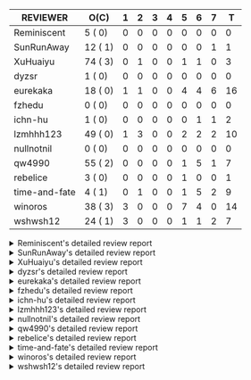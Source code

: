 |   REVIEWER    |  O(C)   | 1 | 2 | 3 | 4 | 5 | 6 | 7 | T  |
|---------------|---------|---|---|---|---|---|---|---|----|
| Reminiscent   |  5 ( 0) | 0 | 0 | 0 | 0 | 0 | 0 | 0 |  0 |
| SunRunAway    | 12 ( 1) | 0 | 0 | 0 | 0 | 0 | 0 | 1 |  1 |
| XuHuaiyu      | 74 ( 3) | 0 | 1 | 0 | 0 | 1 | 1 | 0 |  3 |
| dyzsr         |  1 ( 0) | 0 | 0 | 0 | 0 | 0 | 0 | 0 |  0 |
| eurekaka      | 18 ( 0) | 1 | 1 | 0 | 0 | 4 | 4 | 6 | 16 |
| fzhedu        |  0 ( 0) | 0 | 0 | 0 | 0 | 0 | 0 | 0 |  0 |
| ichn-hu       |  1 ( 0) | 0 | 0 | 0 | 0 | 0 | 1 | 1 |  2 |
| lzmhhh123     | 49 ( 0) | 1 | 3 | 0 | 0 | 2 | 2 | 2 | 10 |
| nullnotnil    |  0 ( 0) | 0 | 0 | 0 | 0 | 0 | 0 | 0 |  0 |
| qw4990        | 55 ( 2) | 0 | 0 | 0 | 0 | 1 | 5 | 1 |  7 |
| rebelice      |  3 ( 0) | 0 | 0 | 0 | 0 | 1 | 0 | 0 |  1 |
| time-and-fate |  4 ( 1) | 0 | 1 | 0 | 0 | 1 | 5 | 2 |  9 |
| winoros       | 38 ( 3) | 3 | 0 | 0 | 0 | 7 | 4 | 0 | 14 |
| wshwsh12      | 24 ( 1) | 3 | 0 | 0 | 0 | 1 | 1 | 2 |  7 |


<details> 
  <summary>Reminiscent's detailed review report</summary> 

## To Be Reviewed

|    REPO    |                                                                     PR                                                                     | C | LASTED  |
|------------|--------------------------------------------------------------------------------------------------------------------------------------------|---|---------|
| tidb/21896 | [planner: fix union doesn't handle collate correctly (#21854)](https://github.com/pingcap/tidb/pull/21896)                                 |   | 120d19h |
| tidb/23474 | [planner: fix inappropriate null flag of null constants (#23457)](https://github.com/pingcap/tidb/pull/23474)                              |   | 28d18h  |
| tidb/23575 | [executor: fix update panic on join having statement (#23554)](https://github.com/pingcap/tidb/pull/23575)                                 |   | 25d21h  |
| tidb/23917 | [planner: fix wrong TableDual plans caused by comparing Binary and Bytes incorrectly (#23860)](https://github.com/pingcap/tidb/pull/23917) |   | 12d23h  |
| tidb/24016 | [planner: fix index-out-of-range error when checking only_full_group_by (#23844)](https://github.com/pingcap/tidb/pull/24016)              |   | 6d18h   |


## Reviewed in Last 7 Days

| REPO | PR | C | D | R |
|------|----|---|---|---|


</details> 


<details> 
  <summary>SunRunAway's detailed review report</summary> 

## To Be Reviewed

|    REPO    |                                                                  PR                                                                   | C | LASTED  |
|------------|---------------------------------------------------------------------------------------------------------------------------------------|---|---------|
| tidb/19178 | [executor: Refactor probe channel](https://github.com/pingcap/tidb/pull/19178)                                                        |   | 250d16h |
| tidb/19807 | [executor: parallel evaluation for hash aggregate distinct](https://github.com/pingcap/tidb/pull/19807)                               |   | 228d10h |
| tidb/19900 | [executor: enable inline projection for sort&topN](https://github.com/pingcap/tidb/pull/19900)                                        | Y | 223d18h |
| tidb/20140 | [expressions: Support `bin-to-uuid` and `uuid-to-bin`](https://github.com/pingcap/tidb/pull/20140)                                    |   | 210d22h |
| tidb/20765 | [planner: support stable result mode](https://github.com/pingcap/tidb/pull/20765)                                                     |   | 169d17h |
| tidb/21207 | [planner: fix the inappropriate out-of-range range estimation rule](https://github.com/pingcap/tidb/pull/21207)                       |   | 148d19h |
| tidb/21834 | [planner: enhanced index range calculation plan](https://github.com/pingcap/tidb/pull/21834)                                          |   | 125d18h |
| tidb/21876 | [planner: bypass the DNF restriction if index merge hint is specified (#20799)](https://github.com/pingcap/tidb/pull/21876)           |   | 123d19h |
| tidb/21878 | [planner: do not push down lock to pointGet/bacthPointGet when selection exists](https://github.com/pingcap/tidb/pull/21878)          |   | 123d18h |
| tidb/21956 | [planner/preprocessor: disallow into-outfile clause in some place](https://github.com/pingcap/tidb/pull/21956)                        |   | 118d23h |
| tidb/22217 | [*: rewrite origin SQL with default DB for SQL bindings (#21275)](https://github.com/pingcap/tidb/pull/22217)                         |   | 104d17h |
| tidb/22379 | [[experiment] executor: allow aggregation to spill disk when running out of memory quota](https://github.com/pingcap/tidb/pull/22379) |   | 97d19h  |


## Reviewed in Last 7 Days

|    REPO    |                                          PR                                           | C | D |   R    |
|------------|---------------------------------------------------------------------------------------|---|---|--------|
| tidb/20749 | [executor: support global kill (32 bits)](https://github.com/pingcap/tidb/pull/20749) |   | 7 | 163d5h |


</details> 


<details> 
  <summary>XuHuaiyu's detailed review report</summary> 

## To Be Reviewed

|     REPO     |                                                                              PR                                                                               | C | LASTED  |
|--------------|---------------------------------------------------------------------------------------------------------------------------------------------------------------|---|---------|
| docs-cn/5619 | [Update data-type-date-and-time.md](https://github.com/pingcap/docs-cn/pull/5619)                                                                             |   | 53d15h  |
| docs-cn/5671 | [tidb: Add time format description](https://github.com/pingcap/docs-cn/pull/5671)                                                                             |   | 47d11h  |
| tidb/19900   | [executor: enable inline projection for sort&topN](https://github.com/pingcap/tidb/pull/19900)                                                                | Y | 223d18h |
| docs-cn/6062 | [add MySQL compatibility in user-defined-variables.md](https://github.com/pingcap/docs-cn/pull/6062)                                                          | Y | 1d16h   |
| tidb/19957   | [executor: add builtin aggregate function `json_arrayagg`](https://github.com/pingcap/tidb/pull/19957)                                                        | Y | 221d13h |
| tidb/20140   | [expressions: Support `bin-to-uuid` and `uuid-to-bin`](https://github.com/pingcap/tidb/pull/20140)                                                            |   | 210d22h |
| tidb/20790   | [collation: add pinyin collation for chinese charset support](https://github.com/pingcap/tidb/pull/20790)                                                     |   | 168d20h |
| tidb/21064   | [planner, executor: fix cast not check error](https://github.com/pingcap/tidb/pull/21064)                                                                     |   | 156d8h  |
| tidb/21149   | [executor:Add runtime stat for IndexMergeReaderExecutor (#20653)](https://github.com/pingcap/tidb/pull/21149)                                                 |   | 152d14h |
| tidb/21228   | [executor: return the result immediately when combining LIMIT row_count with DISTINCT](https://github.com/pingcap/tidb/pull/21228)                            |   | 148d13h |
| tidb/21304   | [executor: Add the HashAggExec runtime information (#20577)](https://github.com/pingcap/tidb/pull/21304)                                                      |   | 146d12h |
| tidb/21334   | [*: make rollback work on user-defined variables](https://github.com/pingcap/tidb/pull/21334)                                                                 |   | 145d14h |
| tidb/21401   | [expression: incompatibility with MySQL for ADDTIME()](https://github.com/pingcap/tidb/pull/21401)                                                            |   | 141d11h |
| tidb/21536   | [executor: add slow-log file meta cache to avoid repeat read file meta information](https://github.com/pingcap/tidb/pull/21536)                               |   | 134d14h |
| tidb/21564   | [ddl: fix Incorrect behavior of NO_ZERO_DATE when altering table](https://github.com/pingcap/tidb/pull/21564)                                                 |   | 133d15h |
| tidb/21896   | [planner: fix union doesn't handle collate correctly (#21854)](https://github.com/pingcap/tidb/pull/21896)                                                    |   | 120d19h |
| tidb/22131   | [privilege: remove leading and trailing space when create user and role](https://github.com/pingcap/tidb/pull/22131)                                          |   | 110d19h |
| tidb/22163   | [expression: separated arithmeticMinusIntSig](https://github.com/pingcap/tidb/pull/22163)                                                                     |   | 106d13h |
| tidb/22186   | [executor: fix select into outfile with year type column has no data (#22175)](https://github.com/pingcap/tidb/pull/22186)                                    |   | 105d16h |
| tidb/22616   | [expression: from_unixtime accept 64-bit integers](https://github.com/pingcap/tidb/pull/22616)                                                                |   | 81d23h  |
| tidb/22617   | [metrics: fix wrong bucket name of coprocessor cache (#22454)](https://github.com/pingcap/tidb/pull/22617)                                                    |   | 81d23h  |
| tidb/22624   | [ planner: not pruning column used by union scan condition (#21640)](https://github.com/pingcap/tidb/pull/22624)                                              |   | 81d17h  |
| tidb/22631   | [executor: refine window processor](https://github.com/pingcap/tidb/pull/22631)                                                                               |   | 79d23h  |
| tidb/22696   | [expression: enable arithmetic Mod push down](https://github.com/pingcap/tidb/pull/22696)                                                                     |   | 76d17h  |
| tidb/22711   | [executor: Fix inline schema name](https://github.com/pingcap/tidb/pull/22711)                                                                                |   | 76d11h  |
| tidb/22722   | [planner, errno: make error code of ErrMixOfGroupFuncAndFields consistent with MySQL](https://github.com/pingcap/tidb/pull/22722)                             |   | 75d20h  |
| tidb/22814   | [expression: fix enum and set type expression in where clause (#22785)](https://github.com/pingcap/tidb/pull/22814)                                           |   | 60d19h  |
| tidb/22908   | [txn: Add txn state's view](https://github.com/pingcap/tidb/pull/22908)                                                                                       |   | 55d20h  |
| tidb/23012   | [executor: fix affected rows of ddls and complete uint tests](https://github.com/pingcap/tidb/pull/23012)                                                     |   | 51d16h  |
| tidb/23152   | [expression: fix wrong error info (#22760)](https://github.com/pingcap/tidb/pull/23152)                                                                       |   | 44d14h  |
| tidb/23196   | [types: fix the bug about the wrong query result for decimal type  (#22507)](https://github.com/pingcap/tidb/pull/23196)                                      |   | 42d18h  |
| tidb/23220   | [Release 4.0](https://github.com/pingcap/tidb/pull/23220)                                                                                                     |   | 42d11h  |
| tidb/23233   | [planner: fix incorrect duration between compare (#22830)](https://github.com/pingcap/tidb/pull/23233)                                                        |   | 41d18h  |
| tidb/23257   | [executor: group_concat aggr panic when session.group_concat_max_len is small (#23131)](https://github.com/pingcap/tidb/pull/23257)                           |   | 40d18h  |
| tidb/23295   | [util, types: don't let SPM be affected by charset (#23161)](https://github.com/pingcap/tidb/pull/23295)                                                      |   | 39d11h  |
| tidb/23335   | [expression: fix unexpected constant fold when year compare string (#23281)](https://github.com/pingcap/tidb/pull/23335)                                      |   | 35d19h  |
| tidb/23336   | [expression: fix unexpected constant fold when year compare string (#23281)](https://github.com/pingcap/tidb/pull/23336)                                      |   | 35d19h  |
| tidb/23347   | [planner: show cast type in EXPLAIN in coptask (#23123)](https://github.com/pingcap/tidb/pull/23347)                                                          |   | 35d18h  |
| tidb/23348   | [planner: show cast type in EXPLAIN in coptask (#23123)](https://github.com/pingcap/tidb/pull/23348)                                                          |   | 35d18h  |
| tidb/23350   | [util/stringutil, util/ranger, planner: use hierarchical separators to simplify the parsing for info of EXPLAIN ](https://github.com/pingcap/tidb/pull/23350) |   | 35d17h  |
| tidb/23368   | [executor, expression: fix the incorrect result of AVG function (#23285)](https://github.com/pingcap/tidb/pull/23368)                                         |   | 34d20h  |
| tidb/23397   | [expression: fix refine compare constant (#23339)](https://github.com/pingcap/tidb/pull/23397)                                                                |   | 33d17h  |
| tidb/23398   | [expression: fix refine compare constant (#23339)](https://github.com/pingcap/tidb/pull/23398)                                                                |   | 33d17h  |
| tidb/23405   | [domain: remove the exit chan, use context](https://github.com/pingcap/tidb/pull/23405)                                                                       |   | 33d17h  |
| tidb/23433   | [WIP: speed up for slow query logs retrieving ](https://github.com/pingcap/tidb/pull/23433)                                                                   |   | 32d17h  |
| tidb/23474   | [planner: fix inappropriate null flag of null constants (#23457)](https://github.com/pingcap/tidb/pull/23474)                                                 |   | 28d18h  |
| tidb/23497   | [expression: Let TiDB use Hyperscan to support multi-pattern-match](https://github.com/pingcap/tidb/pull/23497)                                               |   | 27d22h  |
| tidb/23517   | [*: Add the metric about the SQL with TiFlash Success  (#23426)](https://github.com/pingcap/tidb/pull/23517)                                                  |   | 27d12h  |
| tidb/23562   | [execution: reuse iterator in hash join](https://github.com/pingcap/tidb/pull/23562)                                                                          |   | 26d13h  |
| tidb/23640   | [*: fix the bug about YEAR(0.9) returns NULL instead of 0 in NO_ZERO_DATE mode](https://github.com/pingcap/tidb/pull/23640)                                   |   | 22d13h  |
| tidb/23661   | [expression: Maintain separate scalar function pushdown lists for each engine instead of unified. (#23284)](https://github.com/pingcap/tidb/pull/23661)       |   | 21d20h  |
| tidb/23682   | [executor: fix a panic when batch point get is used for partition table (#23652)](https://github.com/pingcap/tidb/pull/23682)                                 |   | 21d16h  |
| tidb/23691   | [executor: fix index join on prefix column index (#23678)](https://github.com/pingcap/tidb/pull/23691)                                                        |   | 21d15h  |
| tidb/23705   | [executor: refineArgs() bug fix when compare int with very small decimal (#23694)](https://github.com/pingcap/tidb/pull/23705)                                |   | 21d13h  |
| tidb/23756   | [planner: fix set not null flag for outer join (#23727)](https://github.com/pingcap/tidb/pull/23756)                                                          |   | 20d14h  |
| tidb/23812   | [executor, planner: fix collation for hash join building (#23770)](https://github.com/pingcap/tidb/pull/23812)                                                |   | 19d12h  |
| tidb/23867   | [expression: fix wrong flen infer for bit constant](https://github.com/pingcap/tidb/pull/23867)                                                               |   | 14d16h  |
| tidb/23878   | [functions: fix some string function has wrong collation and flag (#23835)](https://github.com/pingcap/tidb/pull/23878)                                       |   | 13d21h  |
| tidb/23884   | [Metric: Collect TiKV Read Metric for SLI/SLO](https://github.com/pingcap/tidb/pull/23884)                                                                    |   | 13d19h  |
| tidb/23888   | [executor: fix resource leak of Shuffle Executor.](https://github.com/pingcap/tidb/pull/23888)                                                                |   | 13d18h  |
| tidb/23958   | [executor: fix `show table status` for the database with upper-cased name (#23896)](https://github.com/pingcap/tidb/pull/23958)                               |   | 8d18h   |
| tidb/23964   | [executor: GROUP_CONCAT(float) is not compatible with mysql](https://github.com/pingcap/tidb/pull/23964)                                                      |   | 8d16h   |
| tidb/24007   | [ddl: refactor rule [4/6]](https://github.com/pingcap/tidb/pull/24007)                                                                                        |   | 6d20h   |
| tidb/24016   | [planner: fix index-out-of-range error when checking only_full_group_by (#23844)](https://github.com/pingcap/tidb/pull/24016)                                 |   | 6d18h   |
| tidb/24026   | [types: fix type merge about bit type (#23857)](https://github.com/pingcap/tidb/pull/24026)                                                                   |   | 6d14h   |
| tidb/24033   | [statistics: fix some unstable tests in global stats (#23502)](https://github.com/pingcap/tidb/pull/24033)                                                    |   | 6d9h    |
| tidb/24053   | [executor: fix wrong convert from bit to string when do projection (#23960)](https://github.com/pingcap/tidb/pull/24053)                                      |   | 5d16h   |
| tidb/24060   | [statistics: fix some potential panic in statistics (#23988)](https://github.com/pingcap/tidb/pull/24060)                                                     |   | 5d13h   |
| tidb/24061   | [statistics: fix some potential panic in statistics (#23988)](https://github.com/pingcap/tidb/pull/24061)                                                     |   | 5d13h   |
| tidb/24078   | [planner: change descScanFactor to scanFactor when ExpectedCount is small. (#23972)](https://github.com/pingcap/tidb/pull/24078)                              |   | 4d19h   |
| tidb/24079   | [planner: change descScanFactor to scanFactor when ExpectedCount is small. (#23972)](https://github.com/pingcap/tidb/pull/24079)                              |   | 4d19h   |
| tidb/24155   | [planner, executor: fix index merge partial table scan schema (#23936)](https://github.com/pingcap/tidb/pull/24155)                                           |   | 19h     |
| tidb/24157   | [planner: let CopTiFlashConcurrencyFactor inflence the cost of whole plan](https://github.com/pingcap/tidb/pull/24157)                                        |   | 19h     |
| tidb/24177   | [executor: accelerate TestVectorizedMergeJoin](https://github.com/pingcap/tidb/pull/24177)                                                                    |   | 14h     |


## Reviewed in Last 7 Days

|    REPO    |                                                                          PR                                                                          | C | D |  R  |
|------------|------------------------------------------------------------------------------------------------------------------------------------------------------|---|---|-----|
| tidb/24132 | [executor: accelerate TestUpdateScanningHandles and TestIssue20658 and TestParallelStreamAggGroupConcat](https://github.com/pingcap/tidb/pull/24132) |   | 2 | 3h  |
| tidb/24059 | [executor: bypass encoding invalid datetime for index join (#24051)](https://github.com/pingcap/tidb/pull/24059)                                     |   | 5 | 20h |
| tidb/24051 | [executor: bypass encoding invalid datetime for index join](https://github.com/pingcap/tidb/pull/24051)                                              |   | 6 | 0h  |


</details> 


<details> 
  <summary>dyzsr's detailed review report</summary> 

## To Be Reviewed

|    REPO    |                                                                 PR                                                                  | C | LASTED |
|------------|-------------------------------------------------------------------------------------------------------------------------------------|---|--------|
| tidb/24018 | [ranger: fix the range construction behavior when the column's type is `YEAR` (#23559)](https://github.com/pingcap/tidb/pull/24018) |   | 6d18h  |


## Reviewed in Last 7 Days

| REPO | PR | C | D | R |
|------|----|---|---|---|


</details> 


<details> 
  <summary>eurekaka's detailed review report</summary> 

## To Be Reviewed

|    REPO    |                                                                         PR                                                                         | C | LASTED  |
|------------|----------------------------------------------------------------------------------------------------------------------------------------------------|---|---------|
| tidb/20877 | [statistics: collect index usage information](https://github.com/pingcap/tidb/pull/20877)                                                          |   | 166d16h |
| tidb/23002 | [store/*: fix err check](https://github.com/pingcap/tidb/pull/23002)                                                                               |   | 52d0h   |
| tidb/23283 | [util: optimize the performance of restore with db (#22910)](https://github.com/pingcap/tidb/pull/23283)                                           |   | 39d17h  |
| tidb/23316 | [planner: Fix rebuild range for prepared plan](https://github.com/pingcap/tidb/pull/23316)                                                         |   | 36d17h  |
| tidb/23373 | [executor: fix get var expr when session var is hex literal (#23241)](https://github.com/pingcap/tidb/pull/23373)                                  |   | 34d19h  |
| tidb/23543 | [statistics: fix auto analyze log information incomplete (#23522)](https://github.com/pingcap/tidb/pull/23543)                                     |   | 26d18h  |
| tidb/23689 | [planner: fix the panic when we calculate the partition range (#23651)](https://github.com/pingcap/tidb/pull/23689)                                |   | 21d16h  |
| tidb/23705 | [executor: refineArgs() bug fix when compare int with very small decimal (#23694)](https://github.com/pingcap/tidb/pull/23705)                     |   | 21d13h  |
| tidb/23756 | [planner: fix set not null flag for outer join (#23727)](https://github.com/pingcap/tidb/pull/23756)                                               |   | 20d14h  |
| tidb/23760 | [collation: fix tidb panic when compare string with collation](https://github.com/pingcap/tidb/pull/23760)                                         |   | 20d13h  |
| tidb/23938 | [planner,privilege: requires extra privileges for REPLACE and INSERT ON DUPLICATE statements (#23911)](https://github.com/pingcap/tidb/pull/23938) |   | 11d10h  |
| tidb/23974 | [planner: do not push down to TiFlash if the table scan require to scan data in desc order (#23948)](https://github.com/pingcap/tidb/pull/23974)   |   | 8d12h   |
| tidb/24033 | [statistics: fix some unstable tests in global stats (#23502)](https://github.com/pingcap/tidb/pull/24033)                                         |   | 6d9h    |
| tidb/24061 | [statistics: fix some potential panic in statistics (#23988)](https://github.com/pingcap/tidb/pull/24061)                                          |   | 5d13h   |
| tidb/24079 | [planner: change descScanFactor to scanFactor when ExpectedCount is small. (#23972)](https://github.com/pingcap/tidb/pull/24079)                   |   | 4d19h   |
| tidb/24102 | [planner: Fix Join reorder occurs "index out of range" error](https://github.com/pingcap/tidb/pull/24102)                                          |   | 2d0h    |
| tidb/24147 | [docs/design: add proposal for common table expression](https://github.com/pingcap/tidb/pull/24147)                                                |   | 23h     |
| tidb/24155 | [planner, executor: fix index merge partial table scan schema (#23936)](https://github.com/pingcap/tidb/pull/24155)                                |   | 19h     |


## Reviewed in Last 7 Days

|    REPO    |                                                                     PR                                                                     | C | D |   R    |
|------------|--------------------------------------------------------------------------------------------------------------------------------------------|---|---|--------|
| tidb/24089 | [statistics: introduce the weighted reservoir sampling](https://github.com/pingcap/tidb/pull/24089)                                        |   | 1 | 3d23h  |
| tidb/23936 | [planner, executor: fix index merge partial table scan schema](https://github.com/pingcap/tidb/pull/23936)                                 |   | 2 | 9d18h  |
| tidb/24022 | [expression: don't propagateColumnEQ joinCondition when nullSensitive (#23989)](https://github.com/pingcap/tidb/pull/24022)                |   | 5 | 1d23h  |
| tidb/24050 | [expression: fix get var panic when types not match](https://github.com/pingcap/tidb/pull/24050)                                           |   | 5 | 23h    |
| tidb/24081 | [planner/core: push down topn to mpp](https://github.com/pingcap/tidb/pull/24081)                                                          |   | 5 | 1h     |
| tidb/24060 | [statistics: fix some potential panic in statistics (#23988)](https://github.com/pingcap/tidb/pull/24060)                                  |   | 5 | 19h    |
| tidb/23970 | [planner: fix a bug that point get plan returns wrong column name (#23365)](https://github.com/pingcap/tidb/pull/23970)                    |   | 6 | 2d20h  |
| tidb/24025 | [session, executor: skip some frequent unstable test cases (#24003)](https://github.com/pingcap/tidb/pull/24025)                           |   | 6 | 18h    |
| tidb/23969 | [planner: fix a bug that point get plan returns wrong column name (#23365)](https://github.com/pingcap/tidb/pull/23969)                    |   | 6 | 2d18h  |
| tidb/24023 | [expression: don't propagateColumnEQ joinCondition when nullSensitive (#23989)](https://github.com/pingcap/tidb/pull/24023)                |   | 6 | 17h    |
| tidb/23474 | [planner: fix inappropriate null flag of null constants (#23457)](https://github.com/pingcap/tidb/pull/23474)                              |   | 7 | 22d2h  |
| tidb/23487 | [planner: optimize count(distinct a) to count(a) if there is an unique key on a](https://github.com/pingcap/tidb/pull/23487)               | Y | 7 | 21d22h |
| tidb/23917 | [planner: fix wrong TableDual plans caused by comparing Binary and Bytes incorrectly (#23860)](https://github.com/pingcap/tidb/pull/23917) |   | 7 | 6d7h   |
| tidb/23918 | [planner: fix wrong TableDual plans caused by comparing Binary and Bytes incorrectly (#23860)](https://github.com/pingcap/tidb/pull/23918) |   | 7 | 6d7h   |
| tidb/23988 | [statistics: fix some potential panic in statistics](https://github.com/pingcap/tidb/pull/23988)                                           |   | 7 | 1d2h   |
| tidb/23989 | [expression: don't propagateColumnEQ joinCondition when nullSensitive](https://github.com/pingcap/tidb/pull/23989)                         |   | 7 | 23h    |


</details> 


<details> 
  <summary>fzhedu's detailed review report</summary> 

## To Be Reviewed

| REPO | PR | C | LASTED |
|------|----|---|--------|


## Reviewed in Last 7 Days

| REPO | PR | C | D | R |
|------|----|---|---|---|


</details> 


<details> 
  <summary>ichn-hu's detailed review report</summary> 

## To Be Reviewed

|    REPO    |                                             PR                                              | C | LASTED |
|------------|---------------------------------------------------------------------------------------------|---|--------|
| tidb/24026 | [types: fix type merge about bit type (#23857)](https://github.com/pingcap/tidb/pull/24026) |   | 6d14h  |


## Reviewed in Last 7 Days

|    REPO    |                                               PR                                                | C | D |   R   |
|------------|-------------------------------------------------------------------------------------------------|---|---|-------|
| tidb/23867 | [expression: fix wrong flen infer for bit constant](https://github.com/pingcap/tidb/pull/23867) |   | 6 | 8d17h |
| tidb/23857 | [types: fix type merge about bit type](https://github.com/pingcap/tidb/pull/23857)              |   | 7 | 8d2h  |


</details> 


<details> 
  <summary>lzmhhh123's detailed review report</summary> 

## To Be Reviewed

|    REPO    |                                                                             PR                                                                              | C | LASTED  |
|------------|-------------------------------------------------------------------------------------------------------------------------------------------------------------|---|---------|
| tidb/20444 | [expression: add json_merge_patch](https://github.com/pingcap/tidb/pull/20444)                                                                              |   | 188d21h |
| tidb/20465 | [expression: add uuidShortFunction](https://github.com/pingcap/tidb/pull/20465)                                                                             |   | 187d19h |
| tidb/20642 | [executor: modify admin executors to support partitioned table with global index](https://github.com/pingcap/tidb/pull/20642)                               |   | 176d15h |
| tidb/20903 | [planner: fix confused and unnecessary double-projection in plans.](https://github.com/pingcap/tidb/pull/20903)                                             |   | 165d17h |
| tidb/21018 | [planner: don't push down null sensitive join conditions (#19620)](https://github.com/pingcap/tidb/pull/21018)                                              |   | 159d17h |
| tidb/21195 | [brie: integrate lightning to suport IMPORT statement](https://github.com/pingcap/tidb/pull/21195)                                                          |   | 148d22h |
| tidb/21334 | [*: make rollback work on user-defined variables](https://github.com/pingcap/tidb/pull/21334)                                                               |   | 145d14h |
| tidb/21347 | [session: make rollback work on global variables](https://github.com/pingcap/tidb/pull/21347)                                                               |   | 144d19h |
| tidb/21487 | [*: ensure TABLE statement works](https://github.com/pingcap/tidb/pull/21487)                                                                               |   | 138d4h  |
| tidb/21641 | [executor: Fix pessimistic lock doesn't work on the partition table for subquery/joins](https://github.com/pingcap/tidb/pull/21641)                         |   | 131d18h |
| tidb/21651 | [planner: allow filter condition pushing down to IndexScan for prefix index](https://github.com/pingcap/tidb/pull/21651)                                    |   | 131d13h |
| tidb/22126 | [*: add `sys` schema, `sys.SCHEMA_UNUSED_INDEXES` view and `sys.SCHEMA_INDEX_USAGE` view](https://github.com/pingcap/tidb/pull/22126)                       |   | 110d19h |
| tidb/22361 | [table: fix insert into _tidb_rowid panic and rebase it if needed (#22062)](https://github.com/pingcap/tidb/pull/22361)                                     |   | 98d20h  |
| tidb/22372 | [executor: fix SelectForUpdate in decorrelated subquery under pessimistic mode](https://github.com/pingcap/tidb/pull/22372)                                 |   | 98d9h   |
| tidb/22478 | [planner, executor: fix query partition table with global unique index get wrong result](https://github.com/pingcap/tidb/pull/22478)                        |   | 89d13h  |
| tidb/22631 | [executor: refine window processor](https://github.com/pingcap/tidb/pull/22631)                                                                             |   | 79d23h  |
| tidb/22686 | [expression: support enum pushdown](https://github.com/pingcap/tidb/pull/22686)                                                                             |   | 76d22h  |
| tidb/22699 | [brie: add error info column and history backup/restore info in sql](https://github.com/pingcap/tidb/pull/22699)                                            |   | 76d16h  |
| tidb/23001 | [statistics: fix err check](https://github.com/pingcap/tidb/pull/23001)                                                                                     |   | 52d0h   |
| tidb/23022 | [executor: create PipelinedWindowExec based on current implementation and modify the windowProcessor interface](https://github.com/pingcap/tidb/pull/23022) |   | 50d18h  |
| tidb/23149 | [core: support left join and right join for join reorder](https://github.com/pingcap/tidb/pull/23149)                                                       |   | 45d12h  |
| tidb/23257 | [executor: group_concat aggr panic when session.group_concat_max_len is small (#23131)](https://github.com/pingcap/tidb/pull/23257)                         |   | 40d18h  |
| tidb/23283 | [util: optimize the performance of restore with db (#22910)](https://github.com/pingcap/tidb/pull/23283)                                                    |   | 39d17h  |
| tidb/23347 | [planner: show cast type in EXPLAIN in coptask (#23123)](https://github.com/pingcap/tidb/pull/23347)                                                        |   | 35d18h  |
| tidb/23348 | [planner: show cast type in EXPLAIN in coptask (#23123)](https://github.com/pingcap/tidb/pull/23348)                                                        |   | 35d18h  |
| tidb/23368 | [executor, expression: fix the incorrect result of AVG function (#23285)](https://github.com/pingcap/tidb/pull/23368)                                       |   | 34d20h  |
| tidb/23373 | [executor: fix get var expr when session var is hex literal (#23241)](https://github.com/pingcap/tidb/pull/23373)                                           |   | 34d19h  |
| tidb/23655 | [planner, type: remove the prefix 0 in the bit array when we get the BinaryLiteral (#23523)](https://github.com/pingcap/tidb/pull/23655)                    |   | 21d22h  |
| tidb/23660 | [expression: Maintain separate scalar function pushdown lists for each engine instead of unified. (#23284)](https://github.com/pingcap/tidb/pull/23660)     |   | 21d20h  |
| tidb/23661 | [expression: Maintain separate scalar function pushdown lists for each engine instead of unified. (#23284)](https://github.com/pingcap/tidb/pull/23661)     |   | 21d20h  |
| tidb/23703 | [expression: fix approx_percent panic on bit column (#23687)](https://github.com/pingcap/tidb/pull/23703)                                                   |   | 21d13h  |
| tidb/23705 | [executor: refineArgs() bug fix when compare int with very small decimal (#23694)](https://github.com/pingcap/tidb/pull/23705)                              |   | 21d13h  |
| tidb/23714 | [*:Support record statment_history table evicted info](https://github.com/pingcap/tidb/pull/23714)                                                          |   | 21d1h   |
| tidb/23756 | [planner: fix set not null flag for outer join (#23727)](https://github.com/pingcap/tidb/pull/23756)                                                        |   | 20d14h  |
| tidb/23760 | [collation: fix tidb panic when compare string with collation](https://github.com/pingcap/tidb/pull/23760)                                                  |   | 20d13h  |
| tidb/23812 | [executor, planner: fix collation for hash join building (#23770)](https://github.com/pingcap/tidb/pull/23812)                                              |   | 19d12h  |
| tidb/23940 | [config, ddl: allow auto inc columns in generated columns and expression indexes](https://github.com/pingcap/tidb/pull/23940)                               |   | 10d17h  |
| tidb/23968 | [statistics: fix unstable TestDropPartitionStats test](https://github.com/pingcap/tidb/pull/23968)                                                          |   | 8d14h   |
| tidb/23987 | [executor: Implements json_arrayagg function](https://github.com/pingcap/tidb/pull/23987)                                                                   |   | 7d18h   |
| tidb/24016 | [planner: fix index-out-of-range error when checking only_full_group_by (#23844)](https://github.com/pingcap/tidb/pull/24016)                               |   | 6d18h   |
| tidb/24018 | [ranger: fix the range construction behavior when the column's type is `YEAR` (#23559)](https://github.com/pingcap/tidb/pull/24018)                         |   | 6d18h   |
| tidb/24053 | [executor: fix wrong convert from bit to string when do projection (#23960)](https://github.com/pingcap/tidb/pull/24053)                                    |   | 5d16h   |
| tidb/24054 | [executor: fix wrong convert from bit to string when do projection (#23960)](https://github.com/pingcap/tidb/pull/24054)                                    |   | 5d16h   |
| tidb/24092 | [planner: do not prune all columns for Projection (#24024)](https://github.com/pingcap/tidb/pull/24092)                                                     |   | 4d16h   |
| tidb/24120 | [expression: Fix cast real, decimal to time](https://github.com/pingcap/tidb/pull/24120)                                                                    |   | 1d19h   |
| tidb/24139 | [executor: accelerate TestShowVar (#24131)](https://github.com/pingcap/tidb/pull/24139)                                                                     |   | 1d10h   |
| tidb/24155 | [planner, executor: fix index merge partial table scan schema (#23936)](https://github.com/pingcap/tidb/pull/24155)                                         |   | 19h     |
| tidb/24174 | [executor: make column default value being aware of NO_ZERO_IN_DATE](https://github.com/pingcap/tidb/pull/24174)                                            |   | 16h     |
| tidb/24178 | [planner/core: point get only work on TiKV](https://github.com/pingcap/tidb/pull/24178)                                                                     |   | 10h     |


## Reviewed in Last 7 Days

|    REPO    |                                                             PR                                                              | C | D |   R   |
|------------|-----------------------------------------------------------------------------------------------------------------------------|---|---|-------|
| tidb/24125 | [telemetry: log when sending telemetry](https://github.com/pingcap/tidb/pull/24125)                                         |   | 1 | 22h   |
| tidb/24022 | [expression: don't propagateColumnEQ joinCondition when nullSensitive (#23989)](https://github.com/pingcap/tidb/pull/24022) |   | 2 | 4d21h |
| tidb/24098 | [executor: fix null div 0 for partition key expression is incorrect ](https://github.com/pingcap/tidb/pull/24098)           |   | 2 | 2d2h  |
| tidb/23936 | [planner, executor: fix index merge partial table scan schema](https://github.com/pingcap/tidb/pull/23936)                  |   | 2 | 9d17h |
| tidb/24093 | [planner: donot prune all columns for Projection (#24024)](https://github.com/pingcap/tidb/pull/24093)                      |   | 5 | 0h    |
| tidb/24024 | [planner: donot prune all columns for Projection](https://github.com/pingcap/tidb/pull/24024)                               |   | 5 | 1d20h |
| tidb/24023 | [expression: don't propagateColumnEQ joinCondition when nullSensitive (#23989)](https://github.com/pingcap/tidb/pull/24023) |   | 6 | 17h   |
| tikv/10018 | [copr: fix IN expr didn't handle unsigned/signed int properly (#9823)](https://github.com/tikv/tikv/pull/10018)             |   | 6 | 19h   |
| tidb/23960 | [executor: fix wrong convert from bit to string when do projection](https://github.com/pingcap/tidb/pull/23960)             |   | 7 | 1d21h |
| tidb/23989 | [expression: don't propagateColumnEQ joinCondition when nullSensitive](https://github.com/pingcap/tidb/pull/23989)          |   | 7 | 21h   |


</details> 


<details> 
  <summary>nullnotnil's detailed review report</summary> 

## To Be Reviewed

| REPO | PR | C | LASTED |
|------|----|---|--------|


## Reviewed in Last 7 Days

| REPO | PR | C | D | R |
|------|----|---|---|---|


</details> 


<details> 
  <summary>qw4990's detailed review report</summary> 

## To Be Reviewed

|     REPO     |                                                                             PR                                                                              | C | LASTED  |
|--------------|-------------------------------------------------------------------------------------------------------------------------------------------------------------|---|---------|
| tidb/19029   | [types: fix unexpected NOT_NULL flags](https://github.com/pingcap/tidb/pull/19029)                                                                          |   | 257d22h |
| docs-cn/5561 | [Add sql optimization-related docs to toc](https://github.com/pingcap/docs-cn/pull/5561)                                                                    |   | 57d15h  |
| tidb/20708   | [*: separate auto_increment ID allocator from _tidb_rowid allocator](https://github.com/pingcap/tidb/pull/20708)                                            |   | 173d20h |
| tidb/20969   | [executor: Improve the performance of appending not fixed columns](https://github.com/pingcap/tidb/pull/20969)                                              |   | 161d9h  |
| tidb/21018   | [planner: don't push down null sensitive join conditions (#19620)](https://github.com/pingcap/tidb/pull/21018)                                              |   | 159d17h |
| tidb/21149   | [executor:Add runtime stat for IndexMergeReaderExecutor (#20653)](https://github.com/pingcap/tidb/pull/21149)                                               |   | 152d14h |
| tidb/21304   | [executor: Add the HashAggExec runtime information (#20577)](https://github.com/pingcap/tidb/pull/21304)                                                    |   | 146d12h |
| tidb/21318   | [planner, expression: use the range of column types to simplify expressions](https://github.com/pingcap/tidb/pull/21318)                                    |   | 145d19h |
| tidb/21401   | [expression: incompatibility with MySQL for ADDTIME()](https://github.com/pingcap/tidb/pull/21401)                                                          |   | 141d11h |
| tidb/21508   | [execution: fix dayofweek('0000-00-00') behavior](https://github.com/pingcap/tidb/pull/21508)                                                               |   | 137d10h |
| tidb/21876   | [planner: bypass the DNF restriction if index merge hint is specified (#20799)](https://github.com/pingcap/tidb/pull/21876)                                 |   | 123d19h |
| tidb/21887   | [types: support %X %V %W formats for STR_TO_DATE()](https://github.com/pingcap/tidb/pull/21887)                                                             |   | 122d11h |
| tidb/21954   | [planner/cascades: add rule `PushSelDownApply`](https://github.com/pingcap/tidb/pull/21954)                                                                 |   | 118d23h |
| tidb/22146   | [executor: forbid SFU on view](https://github.com/pingcap/tidb/pull/22146)                                                                                  |   | 106d21h |
| tidb/22217   | [*: rewrite origin SQL with default DB for SQL bindings (#21275)](https://github.com/pingcap/tidb/pull/22217)                                               |   | 104d17h |
| tidb/22234   | [executor, planner: ON DUPLICATE UPDATE can refer to un-project col (#14412)](https://github.com/pingcap/tidb/pull/22234)                                   |   | 104d15h |
| tidb/22261   | [time: fix parse datetime won't truncate the reluctant string (#22232)](https://github.com/pingcap/tidb/pull/22261)                                         |   | 103d19h |
| tidb/22374   | [expression: separated arithmeticIntDivideSig](https://github.com/pingcap/tidb/pull/22374)                                                                  |   | 98d0h   |
| tidb/22415   | [ddl: refactor bundle[2/2] [6/6]](https://github.com/pingcap/tidb/pull/22415)                                                                               |   | 94d17h  |
| tidb/22416   | [core: fix subQuery at projection in only_full_group](https://github.com/pingcap/tidb/pull/22416)                                                           | Y | 94d11h  |
| tidb/22541   | [expression: Support builtin function SOUNDEX](https://github.com/pingcap/tidb/pull/22541)                                                                  |   | 84d9h   |
| tidb/22565   | [statistics: fix panic occurs when stats cache inconsistency (#22465)](https://github.com/pingcap/tidb/pull/22565)                                          | Y | 83d17h  |
| tidb/22814   | [expression: fix enum and set type expression in where clause (#22785)](https://github.com/pingcap/tidb/pull/22814)                                         |   | 60d19h  |
| tidb/22862   | [brie: fix the problem that ddl restored by BR via SQL is not replicated to downstream](https://github.com/pingcap/tidb/pull/22862)                         |   | 57d22h  |
| tidb/22923   | [expression: correct constant propagation for collation (#22666)](https://github.com/pingcap/tidb/pull/22923)                                               |   | 55d15h  |
| tidb/22924   | [planner: fix wrong index merge selection (#22825)](https://github.com/pingcap/tidb/pull/22924)                                                             |   | 55d14h  |
| tidb/23002   | [store/*: fix err check](https://github.com/pingcap/tidb/pull/23002)                                                                                        |   | 52d0h   |
| tidb/23022   | [executor: create PipelinedWindowExec based on current implementation and modify the windowProcessor interface](https://github.com/pingcap/tidb/pull/23022) |   | 50d18h  |
| tidb/23152   | [expression: fix wrong error info (#22760)](https://github.com/pingcap/tidb/pull/23152)                                                                     |   | 44d14h  |
| tidb/23196   | [types: fix the bug about the wrong query result for decimal type  (#22507)](https://github.com/pingcap/tidb/pull/23196)                                    |   | 42d18h  |
| tidb/23295   | [util, types: don't let SPM be affected by charset (#23161)](https://github.com/pingcap/tidb/pull/23295)                                                    |   | 39d11h  |
| tidb/23316   | [planner: Fix rebuild range for prepared plan](https://github.com/pingcap/tidb/pull/23316)                                                                  |   | 36d17h  |
| tidb/23373   | [executor: fix get var expr when session var is hex literal (#23241)](https://github.com/pingcap/tidb/pull/23373)                                           |   | 34d19h  |
| tidb/23397   | [expression: fix refine compare constant (#23339)](https://github.com/pingcap/tidb/pull/23397)                                                              |   | 33d17h  |
| tidb/23398   | [expression: fix refine compare constant (#23339)](https://github.com/pingcap/tidb/pull/23398)                                                              |   | 33d17h  |
| tidb/23590   | [planner, table: optimize the list partition pruner for range query](https://github.com/pingcap/tidb/pull/23590)                                            |   | 25d16h  |
| tidb/23598   | [types: fix collation for binary literal (#23591)](https://github.com/pingcap/tidb/pull/23598)                                                              |   | 25d13h  |
| tidb/23655   | [planner, type: remove the prefix 0 in the bit array when we get the BinaryLiteral (#23523)](https://github.com/pingcap/tidb/pull/23655)                    |   | 21d22h  |
| tidb/23658   | [*: collect transaction write duration/throughput metrics for SLI/SLO (#23462)](https://github.com/pingcap/tidb/pull/23658)                                 |   | 21d22h  |
| tidb/23660   | [expression: Maintain separate scalar function pushdown lists for each engine instead of unified. (#23284)](https://github.com/pingcap/tidb/pull/23660)     |   | 21d20h  |
| tidb/23661   | [expression: Maintain separate scalar function pushdown lists for each engine instead of unified. (#23284)](https://github.com/pingcap/tidb/pull/23661)     |   | 21d20h  |
| tidb/23682   | [executor: fix a panic when batch point get is used for partition table (#23652)](https://github.com/pingcap/tidb/pull/23682)                               |   | 21d16h  |
| tidb/23689   | [planner: fix the panic when we calculate the partition range (#23651)](https://github.com/pingcap/tidb/pull/23689)                                         |   | 21d16h  |
| tidb/23730   | [distsql/*: typo fix for `dispatches`](https://github.com/pingcap/tidb/pull/23730)                                                                          |   | 20d18h  |
| tidb/23796   | [tests: make TestIndexLookupMergeJoinHang and TestIssue18068 stable (#23741)](https://github.com/pingcap/tidb/pull/23796)                                   |   | 19d19h  |
| tidb/23812   | [executor, planner: fix collation for hash join building (#23770)](https://github.com/pingcap/tidb/pull/23812)                                              |   | 19d12h  |
| tidb/23867   | [expression: fix wrong flen infer for bit constant](https://github.com/pingcap/tidb/pull/23867)                                                             |   | 14d16h  |
| tidb/23878   | [functions: fix some string function has wrong collation and flag (#23835)](https://github.com/pingcap/tidb/pull/23878)                                     |   | 13d21h  |
| tidb/23963   | [executor: checking chunk is full precedes filtering](https://github.com/pingcap/tidb/pull/23963)                                                           |   | 8d17h   |
| tidb/23987   | [executor: Implements json_arrayagg function](https://github.com/pingcap/tidb/pull/23987)                                                                   |   | 7d18h   |
| tidb/23997   | [stats, executor: use a correct sampling to collect stats](https://github.com/pingcap/tidb/pull/23997)                                                      |   | 7d9h    |
| tidb/24018   | [ranger: fix the range construction behavior when the column's type is `YEAR` (#23559)](https://github.com/pingcap/tidb/pull/24018)                         |   | 6d18h   |
| tidb/24035   | [store/tikv: new config TxnScope in tikv config](https://github.com/pingcap/tidb/pull/24035)                                                                |   | 5d22h   |
| tidb/24089   | [statistics: introduce the weighted reservoir sampling](https://github.com/pingcap/tidb/pull/24089)                                                         |   | 4d17h   |
| tidb/24100   | [variable: refactor session/global validation (part 8)](https://github.com/pingcap/tidb/pull/24100)                                                         |   | 2d8h    |


## Reviewed in Last 7 Days

|    REPO    |                                                                    PR                                                                    | C | D |   R   |
|------------|------------------------------------------------------------------------------------------------------------------------------------------|---|---|-------|
| tidb/24063 | [expression: check NotNullFlag of columns when simplifying binary operations (#24049)](https://github.com/pingcap/tidb/pull/24063)       |   | 5 | 12h   |
| tidb/24041 | [util: fix range building for binary literal (#23699)](https://github.com/pingcap/tidb/pull/24041)                                       |   | 6 | 6h    |
| tidb/24043 | [planner: fix wrong PointGet / TableDual plan reused in plan cache (#23238)](https://github.com/pingcap/tidb/pull/24043)                 |   | 6 | 1h    |
| tidb/24042 | [planner: append common handle columns into the schema of index merge table plan (#23933)](https://github.com/pingcap/tidb/pull/24042)   |   | 6 | 0h    |
| tidb/23656 | [planner, type: remove the prefix 0 in the bit array when we get the BinaryLiteral (#23523)](https://github.com/pingcap/tidb/pull/23656) |   | 6 | 16d2h |
| tidb/24033 | [statistics: fix some unstable tests in global stats (#23502)](https://github.com/pingcap/tidb/pull/24033)                               |   | 6 | 9h    |
| tidb/24003 | [session, executor: skip some frequent unstable test cases](https://github.com/pingcap/tidb/pull/24003)                                  |   | 7 | 0h    |


</details> 


<details> 
  <summary>rebelice's detailed review report</summary> 

## To Be Reviewed

|    REPO    |                                                           PR                                                           | C | LASTED |
|------------|------------------------------------------------------------------------------------------------------------------------|---|--------|
| tidb/23537 | [planner: remove some risky cache operations in the plan builder (#23354)](https://github.com/pingcap/tidb/pull/23537) |   | 26d19h |
| tidb/23836 | [parser, core: Implement force_index hint in parser and TiDB](https://github.com/pingcap/tidb/pull/23836)              |   | 18d17h |
| tidb/24033 | [statistics: fix some unstable tests in global stats (#23502)](https://github.com/pingcap/tidb/pull/24033)             |   | 6d9h   |


## Reviewed in Last 7 Days

|    REPO    |                                        PR                                         | C | D | R  |
|------------|-----------------------------------------------------------------------------------|---|---|----|
| tidb/24081 | [planner/core: push down topn to mpp](https://github.com/pingcap/tidb/pull/24081) |   | 5 | 0h |


</details> 


<details> 
  <summary>time-and-fate's detailed review report</summary> 

## To Be Reviewed

|    REPO    |                                                             PR                                                              | C | LASTED  |
|------------|-----------------------------------------------------------------------------------------------------------------------------|---|---------|
| tidb/20877 | [statistics: collect index usage information](https://github.com/pingcap/tidb/pull/20877)                                   |   | 166d16h |
| tidb/22416 | [core: fix subQuery at projection in only_full_group](https://github.com/pingcap/tidb/pull/22416)                           | Y | 94d11h  |
| tidb/24155 | [planner, executor: fix index merge partial table scan schema (#23936)](https://github.com/pingcap/tidb/pull/24155)         |   | 19h     |
| tidb/24175 | [statistics: skip reading mysql.stats_histograms if cached stats is up-to-date](https://github.com/pingcap/tidb/pull/24175) |   | 16h     |


## Reviewed in Last 7 Days

|    REPO    |                                                                     PR                                                                     | C | D |   R   |
|------------|--------------------------------------------------------------------------------------------------------------------------------------------|---|---|-------|
| tidb/24089 | [statistics: introduce the weighted reservoir sampling](https://github.com/pingcap/tidb/pull/24089)                                        |   | 2 | 3d3h  |
| tidb/24063 | [expression: check NotNullFlag of columns when simplifying binary operations (#24049)](https://github.com/pingcap/tidb/pull/24063)         |   | 5 | 12h   |
| tidb/24058 | [planner: do not build MPP plan for scan with virtual columns (#23980)](https://github.com/pingcap/tidb/pull/24058)                        |   | 6 | 0h    |
| tidb/24049 | [expression: check NotNullFlag of columns when simplifying binary operations](https://github.com/pingcap/tidb/pull/24049)                  |   | 6 | 1h    |
| tidb/24043 | [planner: fix wrong PointGet / TableDual plan reused in plan cache (#23238)](https://github.com/pingcap/tidb/pull/24043)                   |   | 6 | 0h    |
| tidb/23656 | [planner, type: remove the prefix 0 in the bit array when we get the BinaryLiteral (#23523)](https://github.com/pingcap/tidb/pull/23656)   |   | 6 | 16d2h |
| tidb/23918 | [planner: fix wrong TableDual plans caused by comparing Binary and Bytes incorrectly (#23860)](https://github.com/pingcap/tidb/pull/23918) |   | 6 | 7d3h  |
| tidb/23895 | [statistics: add more tests for extended stats](https://github.com/pingcap/tidb/pull/23895)                                                |   | 7 | 7d3h  |
| tidb/23890 | [statistics: check step overflow when converting a range to points for estimation](https://github.com/pingcap/tidb/pull/23890)             |   | 7 | 7d1h  |


</details> 


<details> 
  <summary>winoros's detailed review report</summary> 

## To Be Reviewed

|     REPO     |                                                                              PR                                                                               | C | LASTED  |
|--------------|---------------------------------------------------------------------------------------------------------------------------------------------------------------|---|---------|
| tidb/19957   | [executor: add builtin aggregate function `json_arrayagg`](https://github.com/pingcap/tidb/pull/19957)                                                        | Y | 221d13h |
| docs-cn/5916 | [sql-statements, information-schema: add `END_TIME` field for table `ANALYZE_STATUS`](https://github.com/pingcap/docs-cn/pull/5916)                           |   | 19d17h  |
| tidb/20765   | [planner: support stable result mode](https://github.com/pingcap/tidb/pull/20765)                                                                             |   | 169d17h |
| tidb/20877   | [statistics: collect index usage information](https://github.com/pingcap/tidb/pull/20877)                                                                     |   | 166d16h |
| tidb/21018   | [planner: don't push down null sensitive join conditions (#19620)](https://github.com/pingcap/tidb/pull/21018)                                                |   | 159d17h |
| tidb/21207   | [planner: fix the inappropriate out-of-range range estimation rule](https://github.com/pingcap/tidb/pull/21207)                                               |   | 148d19h |
| tidb/21487   | [*: ensure TABLE statement works](https://github.com/pingcap/tidb/pull/21487)                                                                                 |   | 138d4h  |
| tidb/21876   | [planner: bypass the DNF restriction if index merge hint is specified (#20799)](https://github.com/pingcap/tidb/pull/21876)                                   |   | 123d19h |
| tidb/21954   | [planner/cascades: add rule `PushSelDownApply`](https://github.com/pingcap/tidb/pull/21954)                                                                   |   | 118d23h |
| tidb/22181   | [planner, expression: fix error when using IN combined with subquery (#22080)](https://github.com/pingcap/tidb/pull/22181)                                    |   | 105d17h |
| tidb/22416   | [core: fix subQuery at projection in only_full_group](https://github.com/pingcap/tidb/pull/22416)                                                             | Y | 94d11h  |
| tidb/22504   | [*:Fix the fetchHotRegion bug that the count always zero](https://github.com/pingcap/tidb/pull/22504)                                                         |   | 86d19h  |
| tidb/22565   | [statistics: fix panic occurs when stats cache inconsistency (#22465)](https://github.com/pingcap/tidb/pull/22565)                                            | Y | 83d17h  |
| tidb/22624   | [ planner: not pruning column used by union scan condition (#21640)](https://github.com/pingcap/tidb/pull/22624)                                              |   | 81d17h  |
| tidb/22923   | [expression: correct constant propagation for collation (#22666)](https://github.com/pingcap/tidb/pull/22923)                                                 |   | 55d15h  |
| tidb/23233   | [planner: fix incorrect duration between compare (#22830)](https://github.com/pingcap/tidb/pull/23233)                                                        |   | 41d18h  |
| tidb/23347   | [planner: show cast type in EXPLAIN in coptask (#23123)](https://github.com/pingcap/tidb/pull/23347)                                                          |   | 35d18h  |
| tidb/23348   | [planner: show cast type in EXPLAIN in coptask (#23123)](https://github.com/pingcap/tidb/pull/23348)                                                          |   | 35d18h  |
| tidb/23350   | [util/stringutil, util/ranger, planner: use hierarchical separators to simplify the parsing for info of EXPLAIN ](https://github.com/pingcap/tidb/pull/23350) |   | 35d17h  |
| tidb/23373   | [executor: fix get var expr when session var is hex literal (#23241)](https://github.com/pingcap/tidb/pull/23373)                                             |   | 34d19h  |
| tidb/23474   | [planner: fix inappropriate null flag of null constants (#23457)](https://github.com/pingcap/tidb/pull/23474)                                                 |   | 28d18h  |
| tidb/23537   | [planner: remove some risky cache operations in the plan builder (#23354)](https://github.com/pingcap/tidb/pull/23537)                                        |   | 26d19h  |
| tidb/23543   | [statistics: fix auto analyze log information incomplete (#23522)](https://github.com/pingcap/tidb/pull/23543)                                                |   | 26d18h  |
| tidb/23598   | [types: fix collation for binary literal (#23591)](https://github.com/pingcap/tidb/pull/23598)                                                                |   | 25d13h  |
| tidb/23655   | [planner, type: remove the prefix 0 in the bit array when we get the BinaryLiteral (#23523)](https://github.com/pingcap/tidb/pull/23655)                      |   | 21d22h  |
| tidb/23689   | [planner: fix the panic when we calculate the partition range (#23651)](https://github.com/pingcap/tidb/pull/23689)                                           |   | 21d16h  |
| tidb/23772   | [tablecodec: fix text type decode for old row format (#23751)](https://github.com/pingcap/tidb/pull/23772)                                                    |   | 20d11h  |
| tidb/23849   | [ddl: tidb panic while query hash partition table with is null condition](https://github.com/pingcap/tidb/pull/23849)                                         |   | 15d13h  |
| tidb/23917   | [planner: fix wrong TableDual plans caused by comparing Binary and Bytes incorrectly (#23860)](https://github.com/pingcap/tidb/pull/23917)                    |   | 12d23h  |
| tidb/23946   | [planner: fix visit info for grant/revoke](https://github.com/pingcap/tidb/pull/23946)                                                                        |   | 9d6h    |
| tidb/23970   | [planner: fix a bug that point get plan returns wrong column name (#23365)](https://github.com/pingcap/tidb/pull/23970)                                       |   | 8d14h   |
| tidb/24018   | [ranger: fix the range construction behavior when the column's type is `YEAR` (#23559)](https://github.com/pingcap/tidb/pull/24018)                           |   | 6d18h   |
| tidb/24060   | [statistics: fix some potential panic in statistics (#23988)](https://github.com/pingcap/tidb/pull/24060)                                                     |   | 5d13h   |
| tidb/24061   | [statistics: fix some potential panic in statistics (#23988)](https://github.com/pingcap/tidb/pull/24061)                                                     |   | 5d13h   |
| tidb/24079   | [planner: change descScanFactor to scanFactor when ExpectedCount is small. (#23972)](https://github.com/pingcap/tidb/pull/24079)                              |   | 4d19h   |
| tidb/24092   | [planner: do not prune all columns for Projection (#24024)](https://github.com/pingcap/tidb/pull/24092)                                                       |   | 4d16h   |
| tidb/24097   | [planner: Remove redundant call to expression.ColumnSubstitute](https://github.com/pingcap/tidb/pull/24097)                                                   |   | 4d2h    |
| tidb/24138   | [planner: Add Equivalence Rules to Transform BinaryOptSubquery to ExistsSubquery](https://github.com/pingcap/tidb/pull/24138)                                 |   | 1d12h   |


## Reviewed in Last 7 Days

|     REPO     |                                                                          PR                                                                          | C | D |    R    |
|--------------|------------------------------------------------------------------------------------------------------------------------------------------------------|---|---|---------|
| tidb/24175   | [statistics: skip reading mysql.stats_histograms if cached stats is up-to-date](https://github.com/pingcap/tidb/pull/24175)                          |   | 1 | 2h      |
| docs/5392    | [releases: add tidb 5.0.1 release notes](https://github.com/pingcap/docs/pull/5392)                                                                  |   | 1 | 21h     |
| docs-cn/6061 | [releases: add tidb 5.0.1 release notes](https://github.com/pingcap/docs-cn/pull/6061)                                                               |   | 1 | 20h     |
| tidb/24093   | [planner: donot prune all columns for Projection (#24024)](https://github.com/pingcap/tidb/pull/24093)                                               |   | 5 | 0h      |
| tidb/23215   | [Privileges: fix delete privilege check wrongly (#22971)](https://github.com/pingcap/tidb/pull/23215)                                                |   | 5 | 37d21h  |
| tidb/21299   | [statistics: fix the panic when analyze with collation enabled (#21262)](https://github.com/pingcap/tidb/pull/21299)                                 |   | 5 | 141d20h |
| tidb/24078   | [planner: change descScanFactor to scanFactor when ExpectedCount is small. (#23972)](https://github.com/pingcap/tidb/pull/24078)                     |   | 5 | 1h      |
| tidb/23972   | [planner: change descScanFactor to scanFactor when rowCount is small.](https://github.com/pingcap/tidb/pull/23972)                                   |   | 5 | 3d17h   |
| tidb/24024   | [planner: donot prune all columns for Projection](https://github.com/pingcap/tidb/pull/24024)                                                        |   | 5 | 1d20h   |
| tidb/21408   | [statistics: fix a bug which causes panic when using the clustered index and the new collation (#21379)](https://github.com/pingcap/tidb/pull/21408) |   | 5 | 135d23h |
| tidb/24058   | [planner: do not build MPP plan for scan with virtual columns (#23980)](https://github.com/pingcap/tidb/pull/24058)                                  |   | 6 | 1h      |
| tidb/24041   | [util: fix range building for binary literal (#23699)](https://github.com/pingcap/tidb/pull/24041)                                                   |   | 6 | 6h      |
| tidb/24042   | [planner: append common handle columns into the schema of index merge table plan (#23933)](https://github.com/pingcap/tidb/pull/24042)               |   | 6 | 0h      |
| tidb/24025   | [session, executor: skip some frequent unstable test cases (#24003)](https://github.com/pingcap/tidb/pull/24025)                                     |   | 6 | 19h     |


</details> 


<details> 
  <summary>wshwsh12's detailed review report</summary> 

## To Be Reviewed

|    REPO    |                                                                 PR                                                                  | C | LASTED  |
|------------|-------------------------------------------------------------------------------------------------------------------------------------|---|---------|
| tidb/19807 | [executor: parallel evaluation for hash aggregate distinct](https://github.com/pingcap/tidb/pull/19807)                             |   | 228d10h |
| tidb/19957 | [executor: add builtin aggregate function `json_arrayagg`](https://github.com/pingcap/tidb/pull/19957)                              | Y | 221d13h |
| tidb/21487 | [*: ensure TABLE statement works](https://github.com/pingcap/tidb/pull/21487)                                                       |   | 138d4h  |
| tidb/21887 | [types: support %X %V %W formats for STR_TO_DATE()](https://github.com/pingcap/tidb/pull/21887)                                     |   | 122d11h |
| tidb/22378 | [executor: vectorize hash aggregate](https://github.com/pingcap/tidb/pull/22378)                                                    |   | 97d19h  |
| tidb/22686 | [expression: support enum pushdown](https://github.com/pingcap/tidb/pull/22686)                                                     |   | 76d22h  |
| tidb/23336 | [expression: fix unexpected constant fold when year compare string (#23281)](https://github.com/pingcap/tidb/pull/23336)            |   | 35d19h  |
| tidb/23347 | [planner: show cast type in EXPLAIN in coptask (#23123)](https://github.com/pingcap/tidb/pull/23347)                                |   | 35d18h  |
| tidb/23348 | [planner: show cast type in EXPLAIN in coptask (#23123)](https://github.com/pingcap/tidb/pull/23348)                                |   | 35d18h  |
| tidb/23368 | [executor, expression: fix the incorrect result of AVG function (#23285)](https://github.com/pingcap/tidb/pull/23368)               |   | 34d20h  |
| tidb/23397 | [expression: fix refine compare constant (#23339)](https://github.com/pingcap/tidb/pull/23397)                                      |   | 33d17h  |
| tidb/23398 | [expression: fix refine compare constant (#23339)](https://github.com/pingcap/tidb/pull/23398)                                      |   | 33d17h  |
| tidb/23519 | [executor: check privilege before adding](https://github.com/pingcap/tidb/pull/23519)                                               |   | 27d0h   |
| tidb/23760 | [collation: fix tidb panic when compare string with collation](https://github.com/pingcap/tidb/pull/23760)                          |   | 20d13h  |
| tidb/23866 | [executor,kv: support timebounded staleness transaction](https://github.com/pingcap/tidb/pull/23866)                                |   | 14d16h  |
| tidb/23968 | [statistics: fix unstable TestDropPartitionStats test](https://github.com/pingcap/tidb/pull/23968)                                  |   | 8d14h   |
| tidb/23979 | [executor, statistics: fix unstable `TestAnalyzeIndexExtractTopN`](https://github.com/pingcap/tidb/pull/23979)                      |   | 7d22h   |
| tidb/24018 | [ranger: fix the range construction behavior when the column's type is `YEAR` (#23559)](https://github.com/pingcap/tidb/pull/24018) |   | 6d18h   |
| tidb/24033 | [statistics: fix some unstable tests in global stats (#23502)](https://github.com/pingcap/tidb/pull/24033)                          |   | 6d9h    |
| tidb/24050 | [expression: fix get var panic when types not match](https://github.com/pingcap/tidb/pull/24050)                                    |   | 5d17h   |
| tidb/24053 | [executor: fix wrong convert from bit to string when do projection (#23960)](https://github.com/pingcap/tidb/pull/24053)            |   | 5d16h   |
| tidb/24054 | [executor: fix wrong convert from bit to string when do projection (#23960)](https://github.com/pingcap/tidb/pull/24054)            |   | 5d16h   |
| tidb/24147 | [docs/design: add proposal for common table expression](https://github.com/pingcap/tidb/pull/24147)                                 |   | 23h     |
| tidb/24177 | [executor: accelerate TestVectorizedMergeJoin](https://github.com/pingcap/tidb/pull/24177)                                          |   | 14h     |


## Reviewed in Last 7 Days

|    REPO    |                                                                          PR                                                                          | C | D |   R    |
|------------|------------------------------------------------------------------------------------------------------------------------------------------------------|---|---|--------|
| tidb/23876 | [executor: fix scope ambiguity of joinResult](https://github.com/pingcap/tidb/pull/23876)                                                            |   | 1 | 14d1h  |
| tidb/24139 | [executor: accelerate TestShowVar (#24131)](https://github.com/pingcap/tidb/pull/24139)                                                              |   | 1 | 1d0h   |
| tidb/24132 | [executor: accelerate TestUpdateScanningHandles and TestIssue20658 and TestParallelStreamAggGroupConcat](https://github.com/pingcap/tidb/pull/24132) |   | 1 | 14h    |
| tidb/24059 | [executor: bypass encoding invalid datetime for index join (#24051)](https://github.com/pingcap/tidb/pull/24059)                                     |   | 5 | 20h    |
| tidb/24051 | [executor: bypass encoding invalid datetime for index join](https://github.com/pingcap/tidb/pull/24051)                                              |   | 6 | 0h     |
| tidb/24019 | [tests: fix the graceshutdown e2e that is failing](https://github.com/pingcap/tidb/pull/24019)                                                       |   | 7 | 0h     |
| tidb/22686 | [expression: support enum pushdown](https://github.com/pingcap/tidb/pull/22686)                                                                      |   | 7 | 69d22h |


</details> 

